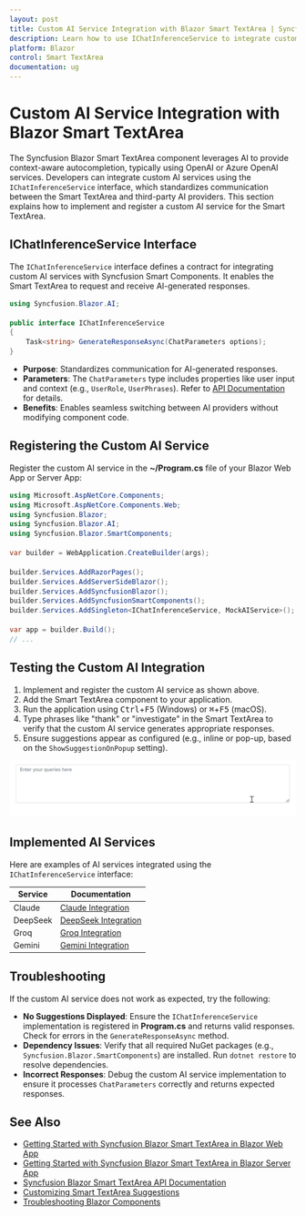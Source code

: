 ```yaml
---
layout: post
title: Custom AI Service Integration with Blazor Smart TextArea | Syncfusion
description: Learn how to use IChatInferenceService to integrate custom AI services with the Syncfusion Blazor Smart TextArea component.
platform: Blazor
control: Smart TextArea
documentation: ug
---
```


# Custom AI Service Integration with Blazor Smart TextArea

The Syncfusion Blazor Smart TextArea component leverages AI to provide context-aware autocompletion, typically using OpenAI or Azure OpenAI services. Developers can integrate custom AI services using the `IChatInferenceService` interface, which standardizes communication between the Smart TextArea and third-party AI providers. This section explains how to implement and register a custom AI service for the Smart TextArea.

## IChatInferenceService Interface

The `IChatInferenceService` interface defines a contract for integrating custom AI services with Syncfusion Smart Components. It enables the Smart TextArea to request and receive AI-generated responses.

```csharp
using Syncfusion.Blazor.AI;

public interface IChatInferenceService
{
    Task<string> GenerateResponseAsync(ChatParameters options);
}
```

- **Purpose**: Standardizes communication for AI-generated responses.
- **Parameters**: The `ChatParameters` type includes properties like user input and context (e.g., `UserRole`, `UserPhrases`). Refer to [API Documentation](https://blazor.syncfusion.com/documentation/api/smart-textarea) for details.
- **Benefits**: Enables seamless switching between AI providers without modifying component code.

## Registering the Custom AI Service

Register the custom AI service in the **~/Program.cs** file of your Blazor Web App or Server App:

```csharp
using Microsoft.AspNetCore.Components;
using Microsoft.AspNetCore.Components.Web;
using Syncfusion.Blazor;
using Syncfusion.Blazor.AI;
using Syncfusion.Blazor.SmartComponents;

var builder = WebApplication.CreateBuilder(args);

builder.Services.AddRazorPages();
builder.Services.AddServerSideBlazor();
builder.Services.AddSyncfusionBlazor();
builder.Services.AddSyncfusionSmartComponents();
builder.Services.AddSingleton<IChatInferenceService, MockAIService>();

var app = builder.Build();
// ...
```

## Testing the Custom AI Integration

1. Implement and register the custom AI service as shown above.
2. Add the Smart TextArea component to your application.
3. Run the application using <kbd>Ctrl</kbd>+<kbd>F5</kbd> (Windows) or <kbd>⌘</kbd>+<kbd>F5</kbd> (macOS).
4. Type phrases like "thank" or "investigate" in the Smart TextArea to verify that the custom AI service generates appropriate responses.
5. Ensure suggestions appear as configured (e.g., inline or pop-up, based on the `ShowSuggestionOnPopup` setting).

![Smart TextArea with Custom AI Service](images/smart-textarea.gif)

## Implemented AI Services

Here are examples of AI services integrated using the `IChatInferenceService` interface:

| Service | Documentation |
|---------|---------------|
| Claude | [Claude Integration](claude-service) |
| DeepSeek | [DeepSeek Integration](deepseek-service) |
| Groq | [Groq Integration](groq-service) |
| Gemini | [Gemini Integration](gemini-service) |

## Troubleshooting

If the custom AI service does not work as expected, try the following:
- **No Suggestions Displayed**: Ensure the `IChatInferenceService` implementation is registered in **Program.cs** and returns valid responses. Check for errors in the `GenerateResponseAsync` method.
- **Dependency Issues**: Verify that all required NuGet packages (e.g., `Syncfusion.Blazor.SmartComponents`) are installed. Run `dotnet restore` to resolve dependencies.
- **Incorrect Responses**: Debug the custom AI service implementation to ensure it processes `ChatParameters` correctly and returns expected responses.

## See Also

- [Getting Started with Syncfusion Blazor Smart TextArea in Blazor Web App](https://blazor.syncfusion.com/documentation/smart-textarea/getting-started-webapp)
- [Getting Started with Syncfusion Blazor Smart TextArea in Blazor Server App](https://blazor.syncfusion.com/documentation/smart-textarea/getting-started)
- [Syncfusion Blazor Smart TextArea API Documentation](https://blazor.syncfusion.com/documentation/api/smart-textarea)
- [Customizing Smart TextArea Suggestions](https://blazor.syncfusion.com/documentation/smart-textarea/customization)
- [Troubleshooting Blazor Components](https://blazor.syncfusion.com/documentation/troubleshooting)
